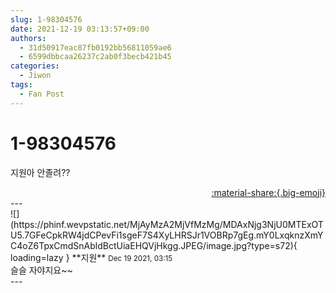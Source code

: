 ```yaml
---
slug: 1-98304576
date: 2021-12-19 03:13:57+09:00
authors:
  - 31d50917eac87fb0192bb56811059ae6
  - 6599dbbcaa26237c2ab0f3becb421b45
categories:
  - Jiwon
tags:
  - Fan Post
---
```


# 1-98304576

<div class="post-container" markdown="1">
<div class="content-container md-sidebar__scrollwrap" markdown="1">

지원아 안졸려??

</div>
</div>

<div style="text-align: right;" markdown="1">
<a href="https://weverse.io/fromis9/fanpost/1-98304576" style="text-align: right;">:material-share:{.big-emoji}</a>
</div>
---

<div class="comments-container md-sidebar__scrollwrap" markdown="1">
<div class="comment" markdown="1">
<div class='id-container' markdown="1">
![](https://phinf.wevpstatic.net/MjAyMzA2MjVfMzMg/MDAxNjg3NjU0MTExOTU5.7GFeCpkRW4jdCPevFi1sgeF7S4XyLHRSJr1VOBRp7gEg.mY0LxqknzXmYC4oZ6TpxCmdSnAbldBctUiaEHQVjHkgg.JPEG/image.jpg?type=s72){ loading=lazy }
**<span class="artist">지원</span>** <small>Dec 19 2021, 03:15</small><br>
</div>
<div class='comment-body' markdown="1">
슬슬 자야지요~~
</div>
</div>
</div>
---
